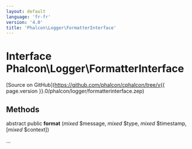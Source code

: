 ```yaml
---
layout: default
language: 'fr-fr'
version: '4.0'
title: 'Phalcon\Logger\FormatterInterface'
---
```


# Interface **Phalcon\Logger\FormatterInterface**

[Source on GitHub](https://github.com/phalcon/cphalcon/tree/v{{ page.version }}.0/phalcon/logger/formatterinterface.zep)

## Methods

abstract public **format** (*mixed* $message, *mixed* $type, *mixed* $timestamp, [*mixed* $context])

...
